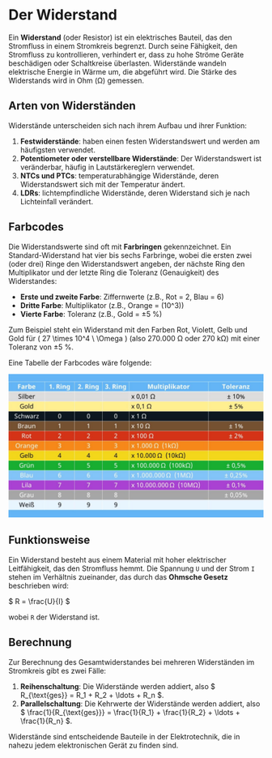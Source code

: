# Der Widerstand

Ein **Widerstand** (oder Resistor) ist ein elektrisches Bauteil, das den Stromfluss in einem Stromkreis begrenzt. Durch seine Fähigkeit, den Stromfluss zu kontrollieren, verhindert er, dass zu hohe Ströme Geräte beschädigen oder Schaltkreise überlasten. Widerstände wandeln elektrische Energie in Wärme um, die abgeführt wird. Die Stärke des Widerstands wird in Ohm (Ω) gemessen.


## Arten von Widerständen

Widerstände unterscheiden sich nach ihrem Aufbau und ihrer Funktion:

1. **Festwiderstände**: haben einen festen Widerstandswert und werden am häufigsten verwendet.
2. **Potentiometer oder verstellbare Widerstände**: Der Widerstandswert ist veränderbar, häufig in Lautstärkereglern verwendet.
3. **NTCs und PTCs**: temperaturabhängige Widerstände, deren Widerstandswert sich mit der Temperatur ändert.
4. **LDRs**: lichtempfindliche Widerstände, deren Widerstand sich je nach Lichteinfall verändert.


## Farbcodes

Die Widerstandswerte sind oft mit **Farbringen** gekennzeichnet. Ein Standard-Widerstand hat vier bis sechs Farbringe, wobei die ersten zwei (oder drei) Ringe den Widerstandswert angeben, der nächste Ring den Multiplikator und der letzte Ring die Toleranz (Genauigkeit) des Widerstandes:

- **Erste und zweite Farbe**: Ziffernwerte (z.B., Rot = 2, Blau = 6)
- **Dritte Farbe**: Multiplikator (z.B., Orange = \(10^3\))
- **Vierte Farbe**: Toleranz (z.B., Gold = ±5 %)

Zum Beispiel steht ein Widerstand mit den Farben Rot, Violett, Gelb und Gold für \( 27 \times 10^4 \ \Omega \) (also 270.000 Ω oder 270 kΩ) mit einer Toleranz von ±5 %.

Eine Tabelle der Farbcodes wäre folgende:

![Tabelle der Farbcodes](/images/farbcodes-widerstand.jpg)

## Funktionsweise

Ein Widerstand besteht aus einem Material mit hoher elektrischer Leitfähigkeit, das den Stromfluss hemmt. Die Spannung `U` und der Strom `I` stehen im Verhältnis zueinander, das durch das **Ohmsche Gesetz** beschrieben wird:

$ R = \frac{U}{I} $

wobei `R` der Widerstand ist.


## Berechnung

Zur Berechnung des Gesamtwiderstandes bei mehreren Widerständen im Stromkreis gibt es zwei Fälle:

1. **Reihenschaltung**: Die Widerstände werden addiert, also $ R_{\text{ges}} = R_1 + R_2 + \ldots + R_n $.
2. **Parallelschaltung**: Die Kehrwerte der Widerstände werden addiert, also $ \frac{1}{R_{\text{ges}}} = \frac{1}{R_1} + \frac{1}{R_2} + \ldots + \frac{1}{R_n} $.

Widerstände sind entscheidende Bauteile in der Elektrotechnik, die in nahezu jedem elektronischen Gerät zu finden sind.